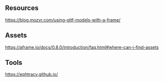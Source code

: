 ## Resources

https://blog.mozvr.com/using-gltf-models-with-a-frame/

## Assets

https://aframe.io/docs/0.8.0/introduction/faq.html#where-can-i-find-assets

## Tools

https://ephtracy.github.io/
